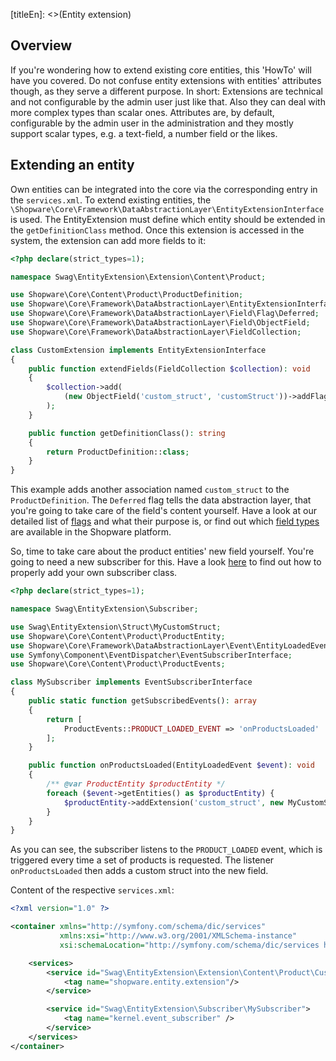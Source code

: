 [titleEn]: <>(Entity extension)

## Overview

If you're wondering how to extend existing core entities, this 'HowTo' will have you covered.
Do not confuse entity extensions with entities' attributes though, as they serve a different purpose.
In short: Extensions are technical and not configurable by the admin user just like that.
Also they can deal with more complex types than scalar ones.
Attributes are, by default, configurable by the admin user in the administration and they mostly support scalar types, e.g. a
text-field, a number field or the likes.

## Extending an entity

Own entities can be integrated into the core via the corresponding entry in the `services.xml`.
To extend existing entities, the `\Shopware\Core\Framework\DataAbstractionLayer\EntityExtensionInterface` is used.
The EntityExtension must define which entity should be extended in the `getDefinitionClass` method.
Once this extension is accessed in the system, the extension can add more fields to it:

```php
<?php declare(strict_types=1);

namespace Swag\EntityExtension\Extension\Content\Product;

use Shopware\Core\Content\Product\ProductDefinition;
use Shopware\Core\Framework\DataAbstractionLayer\EntityExtensionInterface;
use Shopware\Core\Framework\DataAbstractionLayer\Field\Flag\Deferred;
use Shopware\Core\Framework\DataAbstractionLayer\Field\ObjectField;
use Shopware\Core\Framework\DataAbstractionLayer\FieldCollection;

class CustomExtension implements EntityExtensionInterface
{
    public function extendFields(FieldCollection $collection): void
    {
        $collection->add(
            (new ObjectField('custom_struct', 'customStruct'))->addFlags(new Deferred())
        );
    }

    public function getDefinitionClass(): string
    {
        return ProductDefinition::class;
    }
}
```

This example adds another association named `custom_struct` to the `ProductDefinition`.
The `Deferred` flag tells the data abstraction layer, that you're going to take care of the field's content yourself.
Have a look at our detailed list of [flags](./../2-internals/1-core/20-data-abstraction-layer/090-flags.md) and what their purpose is, or find out which [field types](./../2-internals/1-core/20-data-abstraction-layer/080-types.md) are available in the Shopware
platform.

So, time to take care about the product entities' new field yourself.
You're going to need a new subscriber for this. Have a look [here](./040-register-subscriber.md) to find out how to properly add your own subscriber class.

```php
<?php declare(strict_types=1);

namespace Swag\EntityExtension\Subscriber;

use Swag\EntityExtension\Struct\MyCustomStruct;
use Shopware\Core\Content\Product\ProductEntity;
use Shopware\Core\Framework\DataAbstractionLayer\Event\EntityLoadedEvent;
use Symfony\Component\EventDispatcher\EventSubscriberInterface;
use Shopware\Core\Content\Product\ProductEvents;

class MySubscriber implements EventSubscriberInterface
{
    public static function getSubscribedEvents(): array
    {
        return [
            ProductEvents::PRODUCT_LOADED_EVENT => 'onProductsLoaded'
        ];
    }

    public function onProductsLoaded(EntityLoadedEvent $event): void
    {
        /** @var ProductEntity $productEntity */
        foreach ($event->getEntities() as $productEntity) {
            $productEntity->addExtension('custom_struct', new MyCustomStruct());
        }
    }
}
```

As you can see, the subscriber listens to the `PRODUCT_LOADED` event, which is triggered every time a set of products
is requested.
The listener `onProductsLoaded` then adds a custom struct into the new field.

Content of the respective `services.xml`:
```xml
<?xml version="1.0" ?>

<container xmlns="http://symfony.com/schema/dic/services"
           xmlns:xsi="http://www.w3.org/2001/XMLSchema-instance"
           xsi:schemaLocation="http://symfony.com/schema/dic/services http://symfony.com/schema/dic/services/services-1.0.xsd">

    <services>
        <service id="Swag\EntityExtension\Extension\Content\Product\CustomExtension">
            <tag name="shopware.entity.extension"/>
        </service>

        <service id="Swag\EntityExtension\Subscriber\MySubscriber">
            <tag name="kernel.event_subscriber" />
        </service>
    </services>
</container>
```

